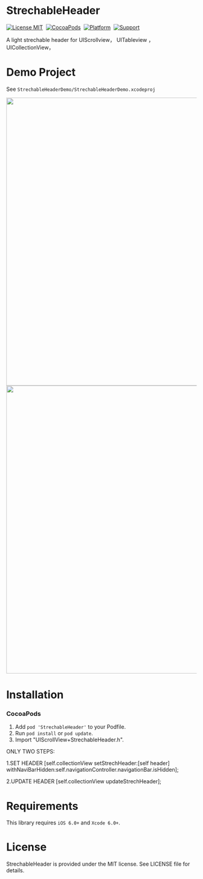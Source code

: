 StrechableHeader
==============
[![License MIT](https://img.shields.io/badge/license-MIT-green.svg?style=flat)](https://github.com/HeterPu/StrechableHeader/blob/master/LICENSE)&nbsp;
[![CocoaPods](https://img.shields.io/badge/pod-1.1.0-blue.svg)](https://cocoapods.org)&nbsp;
[![Platform](https://img.shields.io/badge/platform-iOS-lightgray.svg)](https://cocoapods.org)&nbsp;
[![Support](https://img.shields.io/badge/support-iOS%206%2B%20-blue.svg?style=flat)](https://www.apple.com/nl/ios/)&nbsp;


A light strechable header for UIScrollview， UITableview ，UICollectionView，


Demo Project
==============
See `StrechableHeaderDemo/StrechableHeaderDemo.xcodeproj`

<img src="https://raw.github.com/HeterPu/StrechableHeader/master/screenshots/1.PNG" width="760"><br/>
<img src="https://raw.github.com/HeterPu/StrechableHeader/master//screenshots/2.PNG" width="760">


Installation
==============

### CocoaPods

1. Add `pod 'StrechableHeader'` to your Podfile.
2. Run `pod install` or `pod update`.
3. Import "UIScrollView+StrechableHeader.h".


ONLY TWO STEPS:


1.SET HEADER
[self.collectionView setStrechHeader:[self header]
withNaviBarHidden:self.navigationController.navigationBar.isHidden];

2.UPDATE HEADER
[self.collectionView updateStrechHeader];

Requirements
==============
This library requires `iOS 6.0+` and `Xcode 6.0+`.


License
==============
StrechableHeader is provided under the MIT license. See LICENSE file for details.
